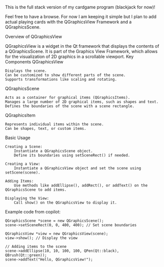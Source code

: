 This is the full stack version of my cardgame program (blackjack for now)!

Feel free to have a browse. For now I am keeping it simple but I plan to add actual playing cards with the QGraphicsView Framework and a QGraphicsScene.

Overview of QGraphicsView

QGraphicsView is a widget in the Qt framework that displays the contents of a QGraphicsScene. It is part of the Graphics View Framework, which allows for the visualization of 2D graphics in a scrollable viewport.
Key Components
QGraphicsView

    Displays the scene.
    Can be customized to show different parts of the scene.
    Supports transformations like scaling and rotating.

QGraphicsScene

    Acts as a container for graphical items (QGraphicsItems).
    Manages a large number of 2D graphical items, such as shapes and text.
    Defines the boundaries of the scene with a scene rectangle.

QGraphicsItem

    Represents individual items within the scene.
    Can be shapes, text, or custom items.

Basic Usage

    Creating a Scene:
        Instantiate a QGraphicsScene object.
        Define its boundaries using setSceneRect() if needed.

    Creating a View:
        Instantiate a QGraphicsView object and set the scene using setScene(scene).

    Adding Items:
        Use methods like addEllipse(), addRect(), or addText() on the QGraphicsScene to add items.

    Displaying the View:
        Call show() on the QGraphicsView to display it.

Example code from copilot:

    QGraphicsScene *scene = new QGraphicsScene();
    scene->setSceneRect(0, 0, 400, 400); // Set scene boundaries

    QGraphicsView *view = new QGraphicsView(scene);
    view->show(); // Display the view

    // Adding items to the scene
    scene->addEllipse(10, 10, 100, 100, QPen(Qt::black), QBrush(Qt::green));
    scene->addText("Hello, QGraphicsView!");
    
